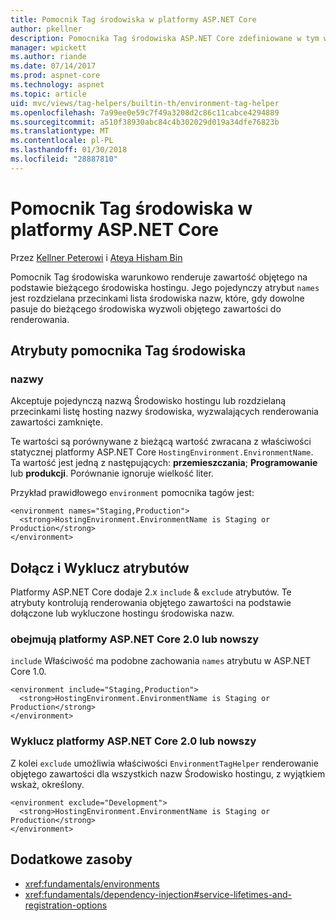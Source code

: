 ```yaml
---
title: Pomocnik Tag środowiska w platformy ASP.NET Core
author: pkellner
description: Pomocnika Tag środowiska ASP.NET Core zdefiniowane w tym wszystkie właściwości
manager: wpickett
ms.author: riande
ms.date: 07/14/2017
ms.prod: aspnet-core
ms.technology: aspnet
ms.topic: article
uid: mvc/views/tag-helpers/builtin-th/environment-tag-helper
ms.openlocfilehash: 7a99ee0e59c7f49a3208d2c86c11cabce4294889
ms.sourcegitcommit: a510f38930abc84c4b302029d019a34dfe76823b
ms.translationtype: MT
ms.contentlocale: pl-PL
ms.lasthandoff: 01/30/2018
ms.locfileid: "28887810"
---
```

# <a name="environment-tag-helper-in-aspnet-core"></a>Pomocnik Tag środowiska w platformy ASP.NET Core

Przez [Kellner Peterowi](http://peterkellner.net) i [Ateya Hisham Bin](https://twitter.com/hishambinateya)

Pomocnik Tag środowiska warunkowo renderuje zawartość objętego na podstawie bieżącego środowiska hostingu. Jego pojedynczy atrybut `names` jest rozdzielana przecinkami lista środowiska nazw, które, gdy dowolne pasuje do bieżącego środowiska wyzwoli objętego zawartości do renderowania.

## <a name="environment-tag-helper-attributes"></a>Atrybuty pomocnika Tag środowiska

### <a name="names"></a>nazwy

Akceptuje pojedynczą nazwą Środowisko hostingu lub rozdzielaną przecinkami listę hosting nazwy środowiska, wyzwalających renderowania zawartości zamknięte.

Te wartości są porównywane z bieżącą wartość zwracana z właściwości statycznej platformy ASP.NET Core `HostingEnvironment.EnvironmentName`.  Ta wartość jest jedną z następujących: **przemieszczania**; **Programowanie** lub **produkcji**. Porównanie ignoruje wielkość liter.

Przykład prawidłowego `environment` pomocnika tagów jest:

```cshtml
<environment names="Staging,Production">
  <strong>HostingEnvironment.EnvironmentName is Staging or Production</strong>
</environment>
```

## <a name="include-and-exclude-attributes"></a>Dołącz i Wyklucz atrybutów

Platformy ASP.NET Core dodaje 2.x `include`  &  `exclude` atrybutów. Te atrybuty kontrolują renderowania objętego zawartości na podstawie dołączone lub wykluczone hostingu środowiska nazw.

### <a name="include-aspnet-core-20-and-later"></a>obejmują platformy ASP.NET Core 2.0 lub nowszy

`include` Właściwość ma podobne zachowania `names` atrybutu w ASP.NET Core 1.0.

```cshtml
<environment include="Staging,Production">
  <strong>HostingEnvironment.EnvironmentName is Staging or Production</strong>
</environment>
```

### <a name="exclude-aspnet-core-20-and-later"></a>Wyklucz platformy ASP.NET Core 2.0 lub nowszy

Z kolei `exclude` umożliwia właściwości `EnvironmentTagHelper` renderowanie objętego zawartości dla wszystkich nazw Środowisko hostingu, z wyjątkiem wskaż, określony.

```cshtml
<environment exclude="Development">
  <strong>HostingEnvironment.EnvironmentName is Staging or Production</strong>
</environment>
```

## <a name="additional-resources"></a>Dodatkowe zasoby

* <xref:fundamentals/environments>
* <xref:fundamentals/dependency-injection#service-lifetimes-and-registration-options>
